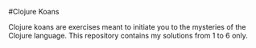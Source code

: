 #Clojure Koans

Clojure koans are exercises meant to initiate you to the mysteries of the Clojure language.
This repository contains my solutions from 1 to 6 only.
